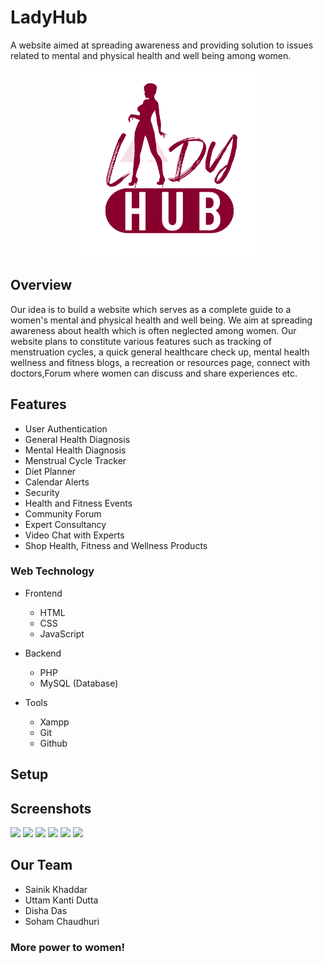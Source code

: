 # LadyHub

A website aimed at spreading awareness and providing solution to issues related to mental and physical health and well being among women.

<p align="center">
    <img src="./assets/icon1.png" alt="Logo" width="300">
  </a>

## Overview

Our idea is to build a website which serves as a complete guide to a women's mental and physical health and well being. We aim at spreading awareness about health which is often neglected among women. Our website plans to constitute various features such as tracking of menstruation cycles, a quick general healthcare check up, mental health wellness and fitness blogs, a recreation or resources page, connect with doctors,Forum where women can discuss and share experiences etc.

## Features

* User Authentication
* General Health Diagnosis
* Mental Health Diagnosis
* Menstrual Cycle Tracker
* Diet Planner
* Calendar Alerts
* Security
* Health and Fitness Events
* Community Forum
* Expert Consultancy
* Video Chat with Experts
* Shop Health, Fitness and Wellness Products


### Web Technology

- Frontend
  - HTML
  - CSS
  - JavaScript
  
- Backend
  - PHP
  - MySQL (Database)

- Tools
  - Xampp
  - Git
  - Github
## Setup

<!-- - Download & install [Xampp](https://www.apachefriends.org/download.html)
- Download the Zip or clone the repository
 bash
git clone https://github.com/SanjeebNath382/sashakti.git

- Go to the directory where Xampp is installed. For eg. C:\xampp\htdocs
- Copy the project folder and paste it in the address mentioned above.
- Launch any browser window and search localhost/sashakti.
- Voila, explore and enjoy! -->

## Screenshots

<img src="./Screenshots/Sc1.jpeg" width="300">
<img src="./Screenshots/sc2.jpeg" width="300">
<img src="./Screenshots/sc3.jpeg" width="300">
<img src="./Screenshots/sc4.jpeg" width="300">
<img src="./Screenshots/sc5.jpeg" width="300">
<img src="./Screenshots/sc6.jpeg" width="300">


## Our Team
- Sainik Khaddar
- Uttam Kanti Dutta
- Disha Das
- Soham Chaudhuri


### More power to women!

